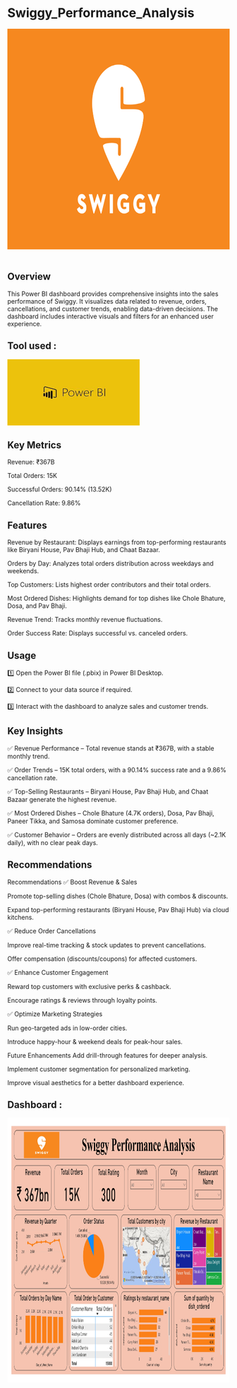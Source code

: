 # Swiggy_Performance_Analysis

<img src="Images/swiggy logo.png" width="2000" height="500"/>&nbsp;

## Overview

This Power BI dashboard provides comprehensive insights into the sales performance of Swiggy. It visualizes data related to revenue, orders, cancellations, and customer trends, enabling data-driven decisions. The dashboard includes interactive visuals and filters for an enhanced user experience.

## Tool used :
<img src="Images/PowerBI Logo.jpg" width="300" height="150"/>&nbsp;

## Key Metrics

Revenue: ₹367B

Total Orders: 15K

Successful Orders: 90.14% (13.52K)

Cancellation Rate: 9.86%

## Features

Revenue by Restaurant: Displays earnings from top-performing restaurants like Biryani House, Pav Bhaji Hub, and Chaat Bazaar.

Orders by Day: Analyzes total orders distribution across weekdays and weekends.

Top Customers: Lists highest order contributors and their total orders.

Most Ordered Dishes: Highlights demand for top dishes like Chole Bhature, Dosa, and Pav Bhaji.

Revenue Trend: Tracks monthly revenue fluctuations.

Order Success Rate: Displays successful vs. canceled orders.

## Usage

1️⃣ Open the Power BI file (.pbix) in Power BI Desktop.

2️⃣ Connect to your data source if required.

3️⃣ Interact with the dashboard to analyze sales and customer trends.

## Key Insights

✅ Revenue Performance – Total revenue stands at ₹367B, with a stable monthly trend.

✅ Order Trends – 15K total orders, with a 90.14% success rate and a 9.86% cancellation rate.

✅ Top-Selling Restaurants – Biryani House, Pav Bhaji Hub, and Chaat Bazaar generate the highest revenue.

✅ Most Ordered Dishes – Chole Bhature (4.7K orders), Dosa, Pav Bhaji, Paneer Tikka, and Samosa dominate customer preference.

✅ Customer Behavior – Orders are evenly distributed across all days (~2.1K daily), with no clear peak days.

## Recommendations

Recommendations
✅ Boost Revenue & Sales

Promote top-selling dishes (Chole Bhature, Dosa) with combos & discounts.

Expand top-performing restaurants (Biryani House, Pav Bhaji Hub) via cloud kitchens.

✅ Reduce Order Cancellations

Improve real-time tracking & stock updates to prevent cancellations.

Offer compensation (discounts/coupons) for affected customers.

✅ Enhance Customer Engagement

Reward top customers with exclusive perks & cashback.

Encourage ratings & reviews through loyalty points.

✅ Optimize Marketing Strategies

Run geo-targeted ads in low-order cities.

Introduce happy-hour & weekend deals for peak-hour sales.

Future Enhancements
Add drill-through features for deeper analysis.

Implement customer segmentation for personalized marketing.

Improve visual aesthetics for a better dashboard experience.
## Dashboard :
<img src="Images/Swiggy Analysis Dashboard.jpg" width="2500" height="600"/>&nbsp;
